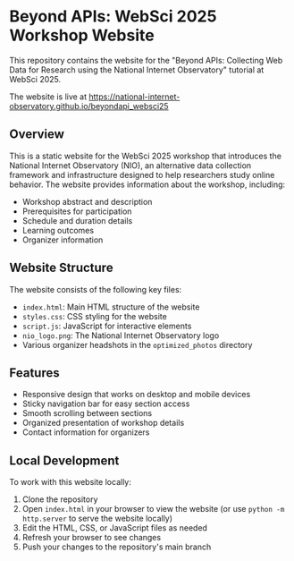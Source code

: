 # Beyond APIs: WebSci 2025 Workshop Website

This repository contains the website for the "Beyond APIs: Collecting Web Data for Research using the National Internet Observatory" tutorial at WebSci 2025.

The website is live at https://national-internet-observatory.github.io/beyondapi_websci25

## Overview

This is a static website for the WebSci 2025 workshop that introduces the National Internet Observatory (NIO), an alternative data collection framework and infrastructure designed to help researchers study online behavior. The website provides information about the workshop, including:

- Workshop abstract and description
- Prerequisites for participation
- Schedule and duration details
- Learning outcomes
- Organizer information

## Website Structure

The website consists of the following key files:

- `index.html`: Main HTML structure of the website
- `styles.css`: CSS styling for the website
- `script.js`: JavaScript for interactive elements
- `nio_logo.png`: The National Internet Observatory logo
- Various organizer headshots in the `optimized_photos` directory

## Features

- Responsive design that works on desktop and mobile devices
- Sticky navigation bar for easy section access
- Smooth scrolling between sections
- Organized presentation of workshop details
- Contact information for organizers

## Local Development

To work with this website locally:

1. Clone the repository
2. Open `index.html` in your browser to view the website (or use `python -m http.server` to serve the website locally)
3. Edit the HTML, CSS, or JavaScript files as needed
4. Refresh your browser to see changes
5. Push your changes to the repository's main branch